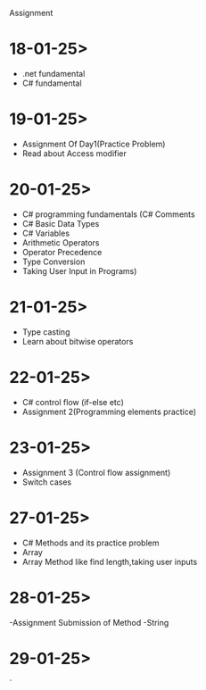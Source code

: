 Assignment

# 18-01-25>
  - .net fundamental
  - C# fundamental
# 19-01-25>
  - Assignment Of Day1(Practice Problem)
  - Read about Access modifier
# 20-01-25>
  - C# programming fundamentals (C# Comments
  - C# Basic Data Types
  - C# Variables
  - Arithmetic Operators
  - Operator Precedence
  - Type Conversion
  - Taking User Input in Programs)
# 21-01-25>
  - Type casting
  - Learn about bitwise operators 
# 22-01-25>
  - C# control flow (if-else etc)
  - Assignment 2(Programming elements practice)
# 23-01-25>
  - Assignment 3 (Control flow assignment)
  - Switch cases
# 27-01-25>
  - C# Methods and its practice problem
  - Array
  - Array Method like find length,taking user inputs
# 28-01-25>
  -Assignment Submission of Method
  -String
# 29-01-25>
  `
